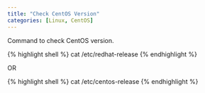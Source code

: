 ```yaml
---
title: "Check CentOS Version"
categories: [Linux, CentOS]
---
```


Command to check CentOS version.

{% highlight shell %}
cat /etc/redhat-release
{% endhighlight %}

OR

{% highlight shell %}
cat /etc/centos-release
{% endhighlight %}